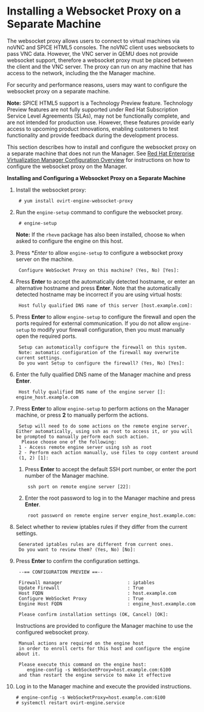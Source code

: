 # Installing a Websocket Proxy on a Separate Machine

The websocket proxy allows users to connect to virtual machines via noVNC and SPICE HTML5 consoles. The noVNC client uses websockets to pass VNC data. However, the VNC server in QEMU does not provide websocket support, therefore a websocket proxy must be placed between the client and the VNC server. The proxy can run on any machine that has access to the network, including the the Manager machine. 

For security and performance reasons, users may want to configure the websocket proxy on a separate machine.

**Note:** SPICE HTML5 support is a Technology Preview feature. Technology Preview features are not fully supported under Red Hat Subscription Service Level Agreements (SLAs), may not be functionally complete, and are not intended for production use. However, these features provide early access to upcoming product innovations, enabling customers to test functionality and provide feedback during the development process. 

This section describes how to install and configure the websocket proxy on a separate machine that does not run the Manager. See [Red Hat Enterprise Virtualization Manager Configuration Overview](Red_Hat_Enterprise_Virtualization_Manager_Configuration_Overview) for instructions on how to configure the websocket proxy on the Manager.

**Installing and Configuring a Websocket Proxy on a Separate Machine**

1. Install the websocket proxy:

        # yum install ovirt-engine-websocket-proxy

2. Run the `engine-setup` command to configure the websocket proxy.

        # engine-setup

    **Note:** If the `rhevm` package has also been installed, choose `No` when asked to configure the engine on this host.

3. Press **Enter* to allow `engine-setup` to configure a websocket proxy server on the machine.

        Configure WebSocket Proxy on this machine? (Yes, No) [Yes]:

4. Press **Enter** to accept the automatically detected hostname, or enter an alternative hostname and press **Enter**. Note that the automatically detected hostname may be incorrect if you are using virtual hosts:

        Host fully qualified DNS name of this server [host.example.com]: 

5. Press **Enter** to allow `engine-setup` to configure the firewall and open the ports required for external communication. If you do not allow `engine-setup` to modify your firewall configuration, then you must manually open the required ports.

        Setup can automatically configure the firewall on this system.
        Note: automatic configuration of the firewall may overwrite current settings.
        Do you want Setup to configure the firewall? (Yes, No) [Yes]:

6. Enter the fully qualified DNS name of the Manager machine and press **Enter**.

        Host fully qualified DNS name of the engine server []: engine_host.example.com

7. Press **Enter** to allow `engine-setup` to perform actions on the Manager machine, or press **2** to manually perform the actions.

        Setup will need to do some actions on the remote engine server. Either automatically, using ssh as root to access it, or you will be prompted to manually perform each such action.
         Please choose one of the following:
        1 - Access remote engine server using ssh as root
        2 - Perform each action manually, use files to copy content around
        (1, 2) [1]:

    1. Press **Enter** to accept the default SSH port number, or enter the port number of the Manager machine.

            ssh port on remote engine server [22]:           

    2. Enter the root password to log in to the Manager machine and press **Enter**.

            root password on remote engine server engine_host.example.com:        

8. Select whether to review iptables rules if they differ from the current settings.

        Generated iptables rules are different from current ones.
        Do you want to review them? (Yes, No) [No]:

9. Press **Enter** to confirm the configuration settings. 

        --== CONFIGURATION PREVIEW ==--
                 
        Firewall manager                        : iptables
        Update Firewall                         : True
        Host FQDN                               : host.example.com
        Configure WebSocket Proxy               : True
        Engine Host FQDN                        : engine_host.example.com
                 
        Please confirm installation settings (OK, Cancel) [OK]:

    Instructions are provided to configure the Manager machine to use the configured websocket proxy.

        Manual actions are required on the engine host
        in order to enroll certs for this host and configure the engine about it.
         
        Please execute this command on the engine host: 
           engine-config -s WebSocketProxy=host.example.com:6100
        and than restart the engine service to make it effective

10. Log in to the Manager machine and execute the provided instructions.

        # engine-config -s WebSocketProxy=host.example.com:6100
        # systemctl restart ovirt-engine.service
